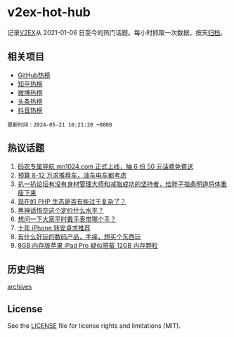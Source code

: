 # v2ex-hot-hub

 记录[V2EX](https://www.v2ex.com/)从 2021-01-06 日至今的热门话题。每小时抓取一次数据，按天[归档](archives)。
 
 ## 相关项目

- [GitHub热榜](https://github.com/snaildev/github-hot-hub)
- [知乎热榜](https://github.com/snaildev/zhihu-hot-hub)
- [微博热榜](https://github.com/snaildev/weibo-hot-hub)
- [头条热榜](https://github.com/snaildev/toutiao-hot-hub)
- [抖音热榜](https://github.com/snaildev/douyin-hot-hub)


 `更新时间：2024-05-21 10:21:20 +0800`

## 热议话题

1. [码农专属导航 mn1024.com 正式上线，抽 6 份 50 元话费免费送](https://www.v2ex.com/t/1042387)
1. [预算 8-12 万求推荐车，油车电车都考虑](https://www.v2ex.com/t/1042230)
1. [扒一扒论坛有没有身材管理大师和减脂成功的坚持者，给胖子指条明道将体重瘦下来](https://www.v2ex.com/t/1042207)
1. [现在的 PHP 生态是否有些过于复杂了？](https://www.v2ex.com/t/1042291)
1. [黑神话悟空这个定价什么水平？](https://www.v2ex.com/t/1042281)
1. [想问一下大家平时戴手表带哪个手？](https://www.v2ex.com/t/1042184)
1. [十年 iPhone 转安卓求推荐](https://www.v2ex.com/t/1042381)
1. [有什么好玩的数码产品，手痒，想买个东西玩](https://www.v2ex.com/t/1042201)
1. [8GB 内存版苹果 iPad Pro 疑似搭载 12GB 内存颗粒](https://www.v2ex.com/t/1042242)

## 历史归档

[archives](archives)

## License

See the [LICENSE](LICENSE) file for license rights and limitations (MIT).
